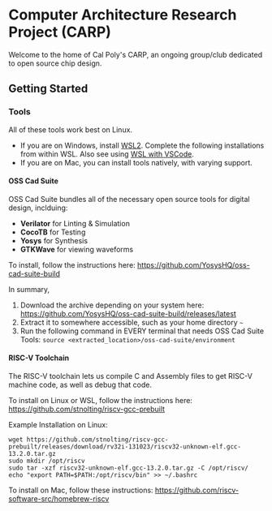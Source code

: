 # Computer Architecture Research Project (CARP)
Welcome to the home of Cal Poly's CARP, an ongoing group/club dedicated to open source chip design.

## Getting Started



### Tools
All of these tools work best on Linux. 
- If you are on Windows, install [WSL2](https://learn.microsoft.com/en-us/windows/wsl/install). Complete the following installations from within WSL. Also see using [WSL with VSCode](https://code.visualstudio.com/docs/remote/wsl).
- If you are on Mac, you can install tools natively, with varying support.

#### OSS Cad Suite
OSS Cad Suite bundles all of the necessary open source tools for digital design, inclduing:
- __Verilator__ for Linting & Simulation
- __CocoTB__ for Testing
- __Yosys__ for Synthesis
- __GTKWave__ for viewing waveforms

To install, follow the instructions here: 
https://github.com/YosysHQ/oss-cad-suite-build

In summary,
1. Download the archive depending on your system here: 
https://github.com/YosysHQ/oss-cad-suite-build/releases/latest
2. Extract it to somewhere accessible, such as your home directory `~`
3. Run the following command in EVERY terminal that needs OSS Cad Suite Tools:
`source <extracted_location>/oss-cad-suite/environment`

#### RISC-V Toolchain
The RISC-V toolchain lets us compile C and Assembly files to get RISC-V machine code, as well as debug that code. 

To install on Linux or WSL, follow the instructions here:
https://github.com/stnolting/riscv-gcc-prebuilt


Example Installation on Linux:
```
wget https://github.com/stnolting/riscv-gcc-prebuilt/releases/download/rv32i-131023/riscv32-unknown-elf.gcc-13.2.0.tar.gz
sudo mkdir /opt/riscv
sudo tar -xzf riscv32-unknown-elf.gcc-13.2.0.tar.gz -C /opt/riscv/
echo "export PATH=$PATH:/opt/riscv/bin" >> ~/.bashrc
```

To install on Mac, follow these instructions:
https://github.com/riscv-software-src/homebrew-riscv